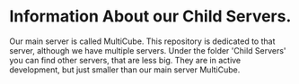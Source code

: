 # Information About our Child Servers.

Our main server is called MultiCube. This repository is dedicated to that server, although we have multiple servers. Under the folder 'Child Servers' you can find other servers, 
that are less big. They are in active development, but just smaller than our main server MultiCube.
